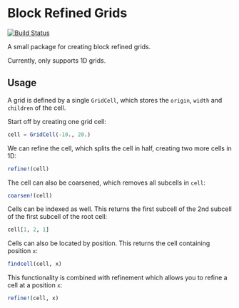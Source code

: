 # Block Refined Grids

[![Build Status](https://github.com/lmejn/BlockRefinedGrid.jl/actions/workflows/CI.yml/badge.svg?branch=main)](https://github.com/lmejn/BlockRefinedGrid.jl/actions/workflows/CI.yml?query=branch%3Amain)

A small package for creating block refined grids.

Currently, only supports 1D grids.

## Usage

A grid is defined by a single `GridCell`, which stores the `origin`, `width` and `children` of the cell.

Start off by creating one grid cell:
```julia
cell = GridCell(-10., 20.)
```

We can refine the cell, which splits the cell in half, creating two more cells in 1D:
```julia
refine!(cell)
```

The cell can also be coarsened, which removes all subcells in `cell`:
```julia
coarsen!(cell)
```

Cells can be indexed as well.
This returns the first subcell of the 2nd subcell of the first subcell of the root cell:
```julia
cell[1, 2, 1]
```

Cells can also be located by position.
This returns the cell containing position `x`:
```julia
findcell(cell, x)
```

This functionality is combined with refinement which allows you to refine a cell at a position `x`:
```julia
refine!(cell, x)
```



